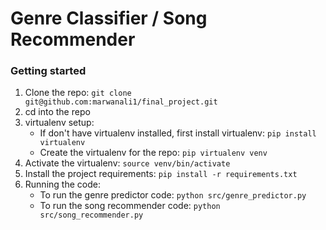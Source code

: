 # Genre Classifier / Song Recommender

### Getting started

1. Clone the repo: `git clone git@github.com:marwanali1/final_project.git`
2. cd into the repo
3. virtualenv setup:
    * If don't have virtualenv installed, first install virtualenv: `pip install virtualenv`
    * Create the virtualenv for the repo: `pip virtualenv venv`
4. Activate the virtualenv: `source venv/bin/activate`
5. Install the project requirements: `pip install -r requirements.txt`
6. Running the code:
    * To run the genre predictor code: `python src/genre_predictor.py`
    * To run the song recommender code: `python src/song_recommender.py`